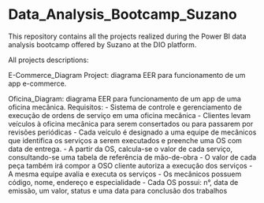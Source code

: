 # Data_Analysis_Bootcamp_Suzano
This repository contains all the projects realized during the Power BI data analysis bootcamp offered by Suzano at the DIO platform.

All projects descriptions:

E-Commerce_Diagram Project: diagrama EER para funcionamento de um app e-commerce.

Oficina_Diagram: diagrama EER para funcionamento de um app de uma oficina mecânica.
Requisitos:
                - Sistema de controle e gerenciamento de execução de ordens de serviço em uma oficina mecânica
                - Clientes levam veículos à oficina mecânica para serem consertados ou para passarem por revisões  periódicas
                - Cada veículo é designado a uma equipe de mecânicos que identifica os serviços a serem executados e preenche uma OS com data de entrega.
                - A partir da OS, calcula-se o valor de cada serviço, consultando-se uma tabela de referência de mão-de-obra
                - O valor de cada peça também irá compor a OSO cliente autoriza a execução dos serviços
                - A mesma equipe avalia e executa os serviços
                - Os mecânicos possuem código, nome, endereço e especialidade
                - Cada OS possui: n°, data de emissão, um valor, status e uma data para conclusão dos trabalhos
